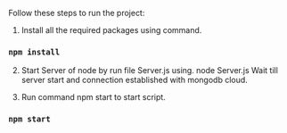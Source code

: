 Follow these steps to run the project:
1. Install all the required packages using command.
### `npm install`

2. Start Server of node by run file Server.js using.
node Server.js
Wait till server start and connection established with mongodb cloud.

3. Run command npm start to start script.
### `npm start`